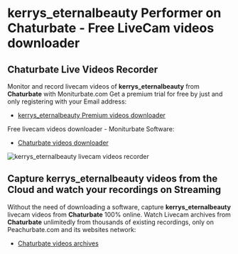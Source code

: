 # kerrys_eternalbeauty Performer on Chaturbate - Free LiveCam videos downloader

## Chaturbate Live Videos Recorder

Monitor and record livecam videos of **kerrys_eternalbeauty** from **Chaturbate** with Moniturbate.com
Get a premium trial for free by just and only registering with your Email address:
* [kerrys_eternalbeauty Premium videos downloader](https://moniturbate.com/request-demo-licence-key.html)

Free livecam videos downloader - Moniturbate Software:
* [Chaturbate videos downloader](https://moniturbate.com/moniturbate-download-software.html)

![kerrys_eternalbeauty livecam videos recorder](https://peachurnet.com/templates/moniturbate-software.png)


## Capture kerrys_eternalbeauty videos from the Cloud and watch your recordings on Streaming

Without the need of downloading a software, capture **kerrys_eternalbeauty** livecam videos from **Chaturbate** 100% online.
Watch Livecam archives from **Chaturbate** unlimitedly from thousands of existing recordings, only on Peachurbate.com and its websites network:
* [Chaturbate videos archives](https://peachurnet.com/)